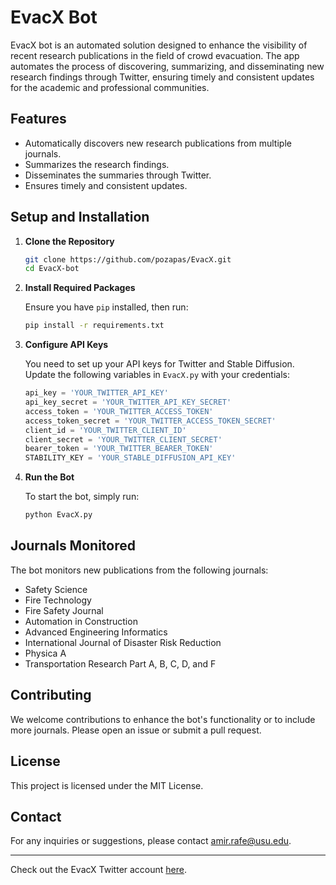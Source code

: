 
# EvacX Bot

EvacX bot is an automated solution designed to enhance the visibility of recent research publications in the field of crowd evacuation. The app automates the process of discovering, summarizing, and disseminating new research findings through Twitter, ensuring timely and consistent updates for the academic and professional communities.

## Features

- Automatically discovers new research publications from multiple journals.
- Summarizes the research findings.
- Disseminates the summaries through Twitter.
- Ensures timely and consistent updates.

## Setup and Installation

1. **Clone the Repository**

   ```bash
   git clone https://github.com/pozapas/EvacX.git
   cd EvacX-bot
   ```

2. **Install Required Packages**

   Ensure you have `pip` installed, then run:

   ```bash
   pip install -r requirements.txt
   ```

3. **Configure API Keys**

   You need to set up your API keys for Twitter and Stable Diffusion. Update the following variables in `EvacX.py` with your credentials:

   ```python
   api_key = 'YOUR_TWITTER_API_KEY'
   api_key_secret = 'YOUR_TWITTER_API_KEY_SECRET'
   access_token = 'YOUR_TWITTER_ACCESS_TOKEN'
   access_token_secret = 'YOUR_TWITTER_ACCESS_TOKEN_SECRET'
   client_id = 'YOUR_TWITTER_CLIENT_ID'
   client_secret = 'YOUR_TWITTER_CLIENT_SECRET'
   bearer_token = 'YOUR_TWITTER_BEARER_TOKEN'
   STABILITY_KEY = 'YOUR_STABLE_DIFFUSION_API_KEY'
   ```

4. **Run the Bot**

   To start the bot, simply run:

   ```bash
   python EvacX.py
   ```

## Journals Monitored

The bot monitors new publications from the following journals:

- Safety Science
- Fire Technology
- Fire Safety Journal
- Automation in Construction
- Advanced Engineering Informatics
- International Journal of Disaster Risk Reduction
- Physica A
- Transportation Research Part A, B, C, D, and F

## Contributing

We welcome contributions to enhance the bot's functionality or to include more journals. Please open an issue or submit a pull request.

## License

This project is licensed under the MIT License.

## Contact

For any inquiries or suggestions, please contact amir.rafe@usu.edu.

---

Check out the EvacX Twitter account [here](https://x.com/EvacuationModel).
